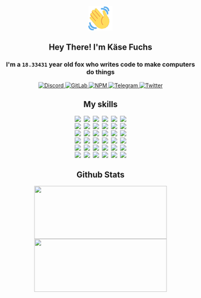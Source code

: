 <div><p align=center><img src=./resources/images/wave.gif width=64px height=64px></p><h2 align=center>Hey There! I'm Käse Fuchs</h2><h3 align=center>I'm a <code>18.33431</code> year old fox who writes code to make computers do things</h3><p align=center><a href=https://discord.com/users/507526681125322772><img alt=Discord src="https://img.shields.io/badge/Discord-5865F2?logo=discord&logoColor=white&style=flat-square#ba5691d455fa34280ef1a3462a0b60e6"> </a><a href=https://gitlab.com/kasefuchs><img alt=GitLab src="https://img.shields.io/badge/GitLab-330F63?logo=gitlab&logoColor=white&style=flat-square#ba5691d455fa34280ef1a3462a0b60e6"> </a><a href=https://npmjs.com/~kasefuchs><img alt=NPM src="https://img.shields.io/badge/NPM-CB3837?logo=npm&logoColor=white&style=flat-square#ba5691d455fa34280ef1a3462a0b60e6"> </a><a href=https://t.me/kasefuchs><img alt=Telegram src="https://img.shields.io/badge/Telegram-2CA5E0?logo=telegram&logoColor=white&style=flat-square#ba5691d455fa34280ef1a3462a0b60e6"> </a><a href=https://twitter.com/kasefuchs><img alt=Twitter src="https://img.shields.io/badge/Twitter-1DA1F2?logo=twitter&logoColor=white&style=flat-square#ba5691d455fa34280ef1a3462a0b60e6"></a></p><h2 align=center>My skills</h2><p align=center><a href=https://aws.amazon.com/ ><picture><source srcset="https://skillicons.dev/icons?i=aws&theme=dark#ba5691d455fa34280ef1a3462a0b60e6" media="(prefers-color-scheme: dark)"><source srcset="https://skillicons.dev/icons?i=aws&theme=light#ba5691d455fa34280ef1a3462a0b60e6" media="(prefers-color-scheme: light), (prefers-color-scheme: no-preference)"><img src="https://skillicons.dev/icons?i=aws&theme=light#ba5691d455fa34280ef1a3462a0b60e6"></picture></a>&nbsp;&nbsp;<a href=https://en.wikipedia.org/wiki/Bash_(Unix_shell)><picture><source srcset="https://skillicons.dev/icons?i=bash&theme=dark#ba5691d455fa34280ef1a3462a0b60e6" media="(prefers-color-scheme: dark)"><source srcset="https://skillicons.dev/icons?i=bash&theme=light#ba5691d455fa34280ef1a3462a0b60e6" media="(prefers-color-scheme: light), (prefers-color-scheme: no-preference)"><img src="https://skillicons.dev/icons?i=bash&theme=light#ba5691d455fa34280ef1a3462a0b60e6"></picture></a>&nbsp;&nbsp;<a href=https://discord.com/developers/docs><picture><source srcset="https://skillicons.dev/icons?i=bots&theme=dark#ba5691d455fa34280ef1a3462a0b60e6" media="(prefers-color-scheme: dark)"><source srcset="https://skillicons.dev/icons?i=bots&theme=light#ba5691d455fa34280ef1a3462a0b60e6" media="(prefers-color-scheme: light), (prefers-color-scheme: no-preference)"><img src="https://skillicons.dev/icons?i=bots&theme=light#ba5691d455fa34280ef1a3462a0b60e6"></picture></a>&nbsp;&nbsp;<a href=https://www.cloudflare.com/ ><picture><source srcset="https://skillicons.dev/icons?i=cloudflare&theme=dark#ba5691d455fa34280ef1a3462a0b60e6" media="(prefers-color-scheme: dark)"><source srcset="https://skillicons.dev/icons?i=cloudflare&theme=light#ba5691d455fa34280ef1a3462a0b60e6" media="(prefers-color-scheme: light), (prefers-color-scheme: no-preference)"><img src="https://skillicons.dev/icons?i=cloudflare&theme=light#ba5691d455fa34280ef1a3462a0b60e6"></picture></a>&nbsp;&nbsp;<a href=https://en.wikipedia.org/wiki/CSS><picture><source srcset="https://skillicons.dev/icons?i=css&theme=dark#ba5691d455fa34280ef1a3462a0b60e6" media="(prefers-color-scheme: dark)"><source srcset="https://skillicons.dev/icons?i=css&theme=light#ba5691d455fa34280ef1a3462a0b60e6" media="(prefers-color-scheme: light), (prefers-color-scheme: no-preference)"><img src="https://skillicons.dev/icons?i=css&theme=light#ba5691d455fa34280ef1a3462a0b60e6"></picture></a>&nbsp;&nbsp;<a href=https://www.docker.com/ ><picture><source srcset="https://skillicons.dev/icons?i=docker&theme=dark#ba5691d455fa34280ef1a3462a0b60e6" media="(prefers-color-scheme: dark)"><source srcset="https://skillicons.dev/icons?i=docker&theme=light#ba5691d455fa34280ef1a3462a0b60e6" media="(prefers-color-scheme: light), (prefers-color-scheme: no-preference)"><img src="https://skillicons.dev/icons?i=docker&theme=light#ba5691d455fa34280ef1a3462a0b60e6"></picture></a><br><a href=https://www.electronjs.org/ ><picture><source srcset="https://skillicons.dev/icons?i=electron&theme=dark#ba5691d455fa34280ef1a3462a0b60e6" media="(prefers-color-scheme: dark)"><source srcset="https://skillicons.dev/icons?i=electron&theme=light#ba5691d455fa34280ef1a3462a0b60e6" media="(prefers-color-scheme: light), (prefers-color-scheme: no-preference)"><img src="https://skillicons.dev/icons?i=electron&theme=light#ba5691d455fa34280ef1a3462a0b60e6"></picture></a>&nbsp;&nbsp;<a href=https://expressjs.com/ ><picture><source srcset="https://skillicons.dev/icons?i=express&theme=dark#ba5691d455fa34280ef1a3462a0b60e6" media="(prefers-color-scheme: dark)"><source srcset="https://skillicons.dev/icons?i=express&theme=light#ba5691d455fa34280ef1a3462a0b60e6" media="(prefers-color-scheme: light), (prefers-color-scheme: no-preference)"><img src="https://skillicons.dev/icons?i=express&theme=light#ba5691d455fa34280ef1a3462a0b60e6"></picture></a>&nbsp;&nbsp;<a href=https://www.figma.com/ ><picture><source srcset="https://skillicons.dev/icons?i=figma&theme=dark#ba5691d455fa34280ef1a3462a0b60e6" media="(prefers-color-scheme: dark)"><source srcset="https://skillicons.dev/icons?i=figma&theme=light#ba5691d455fa34280ef1a3462a0b60e6" media="(prefers-color-scheme: light), (prefers-color-scheme: no-preference)"><img src="https://skillicons.dev/icons?i=figma&theme=light#ba5691d455fa34280ef1a3462a0b60e6"></picture></a>&nbsp;&nbsp;<a href=https://firebase.google.com/ ><picture><source srcset="https://skillicons.dev/icons?i=firebase&theme=dark#ba5691d455fa34280ef1a3462a0b60e6" media="(prefers-color-scheme: dark)"><source srcset="https://skillicons.dev/icons?i=firebase&theme=light#ba5691d455fa34280ef1a3462a0b60e6" media="(prefers-color-scheme: light), (prefers-color-scheme: no-preference)"><img src="https://skillicons.dev/icons?i=firebase&theme=light#ba5691d455fa34280ef1a3462a0b60e6"></picture></a>&nbsp;&nbsp;<a href=https://flask.palletsprojects.com/ ><picture><source srcset="https://skillicons.dev/icons?i=flask&theme=dark#ba5691d455fa34280ef1a3462a0b60e6" media="(prefers-color-scheme: dark)"><source srcset="https://skillicons.dev/icons?i=flask&theme=light#ba5691d455fa34280ef1a3462a0b60e6" media="(prefers-color-scheme: light), (prefers-color-scheme: no-preference)"><img src="https://skillicons.dev/icons?i=flask&theme=light#ba5691d455fa34280ef1a3462a0b60e6"></picture></a>&nbsp;&nbsp;<a href=https://cloud.google.com/ ><picture><source srcset="https://skillicons.dev/icons?i=gcp&theme=dark#ba5691d455fa34280ef1a3462a0b60e6" media="(prefers-color-scheme: dark)"><source srcset="https://skillicons.dev/icons?i=gcp&theme=light#ba5691d455fa34280ef1a3462a0b60e6" media="(prefers-color-scheme: light), (prefers-color-scheme: no-preference)"><img src="https://skillicons.dev/icons?i=gcp&theme=light#ba5691d455fa34280ef1a3462a0b60e6"></picture></a><br><a href=https://git-scm.com/ ><picture><source srcset="https://skillicons.dev/icons?i=git&theme=dark#ba5691d455fa34280ef1a3462a0b60e6" media="(prefers-color-scheme: dark)"><source srcset="https://skillicons.dev/icons?i=git&theme=light#ba5691d455fa34280ef1a3462a0b60e6" media="(prefers-color-scheme: light), (prefers-color-scheme: no-preference)"><img src="https://skillicons.dev/icons?i=git&theme=light#ba5691d455fa34280ef1a3462a0b60e6"></picture></a>&nbsp;&nbsp;<a href=https://github.com/ ><picture><source srcset="https://skillicons.dev/icons?i=github&theme=dark#ba5691d455fa34280ef1a3462a0b60e6" media="(prefers-color-scheme: dark)"><source srcset="https://skillicons.dev/icons?i=github&theme=light#ba5691d455fa34280ef1a3462a0b60e6" media="(prefers-color-scheme: light), (prefers-color-scheme: no-preference)"><img src="https://skillicons.dev/icons?i=github&theme=light#ba5691d455fa34280ef1a3462a0b60e6"></picture></a>&nbsp;&nbsp;<a href=https://gitlab.com/ ><picture><source srcset="https://skillicons.dev/icons?i=gitlab&theme=dark#ba5691d455fa34280ef1a3462a0b60e6" media="(prefers-color-scheme: dark)"><source srcset="https://skillicons.dev/icons?i=gitlab&theme=light#ba5691d455fa34280ef1a3462a0b60e6" media="(prefers-color-scheme: light), (prefers-color-scheme: no-preference)"><img src="https://skillicons.dev/icons?i=gitlab&theme=light#ba5691d455fa34280ef1a3462a0b60e6"></picture></a>&nbsp;&nbsp;<a href=https://www.heroku.com/ ><picture><source srcset="https://skillicons.dev/icons?i=heroku&theme=dark#ba5691d455fa34280ef1a3462a0b60e6" media="(prefers-color-scheme: dark)"><source srcset="https://skillicons.dev/icons?i=heroku&theme=light#ba5691d455fa34280ef1a3462a0b60e6" media="(prefers-color-scheme: light), (prefers-color-scheme: no-preference)"><img src="https://skillicons.dev/icons?i=heroku&theme=light#ba5691d455fa34280ef1a3462a0b60e6"></picture></a>&nbsp;&nbsp;<a href=https://en.wikipedia.org/wiki/HTML><picture><source srcset="https://skillicons.dev/icons?i=html&theme=dark#ba5691d455fa34280ef1a3462a0b60e6" media="(prefers-color-scheme: dark)"><source srcset="https://skillicons.dev/icons?i=html&theme=light#ba5691d455fa34280ef1a3462a0b60e6" media="(prefers-color-scheme: light), (prefers-color-scheme: no-preference)"><img src="https://skillicons.dev/icons?i=html&theme=light#ba5691d455fa34280ef1a3462a0b60e6"></picture></a>&nbsp;&nbsp;<a href=https://en.wikipedia.org/wiki/JavaScript><picture><source srcset="https://skillicons.dev/icons?i=js&theme=dark#ba5691d455fa34280ef1a3462a0b60e6" media="(prefers-color-scheme: dark)"><source srcset="https://skillicons.dev/icons?i=js&theme=light#ba5691d455fa34280ef1a3462a0b60e6" media="(prefers-color-scheme: light), (prefers-color-scheme: no-preference)"><img src="https://skillicons.dev/icons?i=js&theme=light#ba5691d455fa34280ef1a3462a0b60e6"></picture></a><br><a href=https://en.wikipedia.org/wiki/Linux><picture><source srcset="https://skillicons.dev/icons?i=linux&theme=dark#ba5691d455fa34280ef1a3462a0b60e6" media="(prefers-color-scheme: dark)"><source srcset="https://skillicons.dev/icons?i=linux&theme=light#ba5691d455fa34280ef1a3462a0b60e6" media="(prefers-color-scheme: light), (prefers-color-scheme: no-preference)"><img src="https://skillicons.dev/icons?i=linux&theme=light#ba5691d455fa34280ef1a3462a0b60e6"></picture></a>&nbsp;&nbsp;<a href=https://mui.com/ ><picture><source srcset="https://skillicons.dev/icons?i=materialui&theme=dark#ba5691d455fa34280ef1a3462a0b60e6" media="(prefers-color-scheme: dark)"><source srcset="https://skillicons.dev/icons?i=materialui&theme=light#ba5691d455fa34280ef1a3462a0b60e6" media="(prefers-color-scheme: light), (prefers-color-scheme: no-preference)"><img src="https://skillicons.dev/icons?i=materialui&theme=light#ba5691d455fa34280ef1a3462a0b60e6"></picture></a>&nbsp;&nbsp;<a href=https://en.wikipedia.org/wiki/Markdown><picture><source srcset="https://skillicons.dev/icons?i=md&theme=dark#ba5691d455fa34280ef1a3462a0b60e6" media="(prefers-color-scheme: dark)"><source srcset="https://skillicons.dev/icons?i=md&theme=light#ba5691d455fa34280ef1a3462a0b60e6" media="(prefers-color-scheme: light), (prefers-color-scheme: no-preference)"><img src="https://skillicons.dev/icons?i=md&theme=light#ba5691d455fa34280ef1a3462a0b60e6"></picture></a>&nbsp;&nbsp;<a href=https://www.mongodb.com/ ><picture><source srcset="https://skillicons.dev/icons?i=mongodb&theme=dark#ba5691d455fa34280ef1a3462a0b60e6" media="(prefers-color-scheme: dark)"><source srcset="https://skillicons.dev/icons?i=mongodb&theme=light#ba5691d455fa34280ef1a3462a0b60e6" media="(prefers-color-scheme: light), (prefers-color-scheme: no-preference)"><img src="https://skillicons.dev/icons?i=mongodb&theme=light#ba5691d455fa34280ef1a3462a0b60e6"></picture></a>&nbsp;&nbsp;<a href=https://www.mysql.com/ ><picture><source srcset="https://skillicons.dev/icons?i=mysql&theme=dark#ba5691d455fa34280ef1a3462a0b60e6" media="(prefers-color-scheme: dark)"><source srcset="https://skillicons.dev/icons?i=mysql&theme=light#ba5691d455fa34280ef1a3462a0b60e6" media="(prefers-color-scheme: light), (prefers-color-scheme: no-preference)"><img src="https://skillicons.dev/icons?i=mysql&theme=light#ba5691d455fa34280ef1a3462a0b60e6"></picture></a>&nbsp;&nbsp;<a href=https://nextjs.org/ ><picture><source srcset="https://skillicons.dev/icons?i=nextjs&theme=dark#ba5691d455fa34280ef1a3462a0b60e6" media="(prefers-color-scheme: dark)"><source srcset="https://skillicons.dev/icons?i=nextjs&theme=light#ba5691d455fa34280ef1a3462a0b60e6" media="(prefers-color-scheme: light), (prefers-color-scheme: no-preference)"><img src="https://skillicons.dev/icons?i=nextjs&theme=light#ba5691d455fa34280ef1a3462a0b60e6"></picture></a><br><a href=https://nodejs.org/en/ ><picture><source srcset="https://skillicons.dev/icons?i=nodejs&theme=dark#ba5691d455fa34280ef1a3462a0b60e6" media="(prefers-color-scheme: dark)"><source srcset="https://skillicons.dev/icons?i=nodejs&theme=light#ba5691d455fa34280ef1a3462a0b60e6" media="(prefers-color-scheme: light), (prefers-color-scheme: no-preference)"><img src="https://skillicons.dev/icons?i=nodejs&theme=light#ba5691d455fa34280ef1a3462a0b60e6"></picture></a>&nbsp;&nbsp;<a href=https://www.postgresql.org/ ><picture><source srcset="https://skillicons.dev/icons?i=postgres&theme=dark#ba5691d455fa34280ef1a3462a0b60e6" media="(prefers-color-scheme: dark)"><source srcset="https://skillicons.dev/icons?i=postgres&theme=light#ba5691d455fa34280ef1a3462a0b60e6" media="(prefers-color-scheme: light), (prefers-color-scheme: no-preference)"><img src="https://skillicons.dev/icons?i=postgres&theme=light#ba5691d455fa34280ef1a3462a0b60e6"></picture></a>&nbsp;&nbsp;<a href=https://learn.microsoft.com/en-us/powershell/ ><picture><source srcset="https://skillicons.dev/icons?i=powershell&theme=dark#ba5691d455fa34280ef1a3462a0b60e6" media="(prefers-color-scheme: dark)"><source srcset="https://skillicons.dev/icons?i=powershell&theme=light#ba5691d455fa34280ef1a3462a0b60e6" media="(prefers-color-scheme: light), (prefers-color-scheme: no-preference)"><img src="https://skillicons.dev/icons?i=powershell&theme=light#ba5691d455fa34280ef1a3462a0b60e6"></picture></a>&nbsp;&nbsp;<a href=https://www.python.org/ ><picture><source srcset="https://skillicons.dev/icons?i=py&theme=dark#ba5691d455fa34280ef1a3462a0b60e6" media="(prefers-color-scheme: dark)"><source srcset="https://skillicons.dev/icons?i=py&theme=light#ba5691d455fa34280ef1a3462a0b60e6" media="(prefers-color-scheme: light), (prefers-color-scheme: no-preference)"><img src="https://skillicons.dev/icons?i=py&theme=light#ba5691d455fa34280ef1a3462a0b60e6"></picture></a>&nbsp;&nbsp;<a href=https://www.raspberrypi.org/ ><picture><source srcset="https://skillicons.dev/icons?i=raspberrypi&theme=dark#ba5691d455fa34280ef1a3462a0b60e6" media="(prefers-color-scheme: dark)"><source srcset="https://skillicons.dev/icons?i=raspberrypi&theme=light#ba5691d455fa34280ef1a3462a0b60e6" media="(prefers-color-scheme: light), (prefers-color-scheme: no-preference)"><img src="https://skillicons.dev/icons?i=raspberrypi&theme=light#ba5691d455fa34280ef1a3462a0b60e6"></picture></a>&nbsp;&nbsp;<a href=https://reactjs.org/ ><picture><source srcset="https://skillicons.dev/icons?i=react&theme=dark#ba5691d455fa34280ef1a3462a0b60e6" media="(prefers-color-scheme: dark)"><source srcset="https://skillicons.dev/icons?i=react&theme=light#ba5691d455fa34280ef1a3462a0b60e6" media="(prefers-color-scheme: light), (prefers-color-scheme: no-preference)"><img src="https://skillicons.dev/icons?i=react&theme=light#ba5691d455fa34280ef1a3462a0b60e6"></picture></a><br><a href=https://redux.js.org/ ><picture><source srcset="https://skillicons.dev/icons?i=redux&theme=dark#ba5691d455fa34280ef1a3462a0b60e6" media="(prefers-color-scheme: dark)"><source srcset="https://skillicons.dev/icons?i=redux&theme=light#ba5691d455fa34280ef1a3462a0b60e6" media="(prefers-color-scheme: light), (prefers-color-scheme: no-preference)"><img src="https://skillicons.dev/icons?i=redux&theme=light#ba5691d455fa34280ef1a3462a0b60e6"></picture></a>&nbsp;&nbsp;<a href=https://en.wikipedia.org/wiki/Regular_expression><picture><source srcset="https://skillicons.dev/icons?i=regex&theme=dark#ba5691d455fa34280ef1a3462a0b60e6" media="(prefers-color-scheme: dark)"><source srcset="https://skillicons.dev/icons?i=regex&theme=light#ba5691d455fa34280ef1a3462a0b60e6" media="(prefers-color-scheme: light), (prefers-color-scheme: no-preference)"><img src="https://skillicons.dev/icons?i=regex&theme=light#ba5691d455fa34280ef1a3462a0b60e6"></picture></a>&nbsp;&nbsp;<a href=https://en.wikipedia.org/wiki/Sass_(stylesheet_language)><picture><source srcset="https://skillicons.dev/icons?i=sass&theme=dark#ba5691d455fa34280ef1a3462a0b60e6" media="(prefers-color-scheme: dark)"><source srcset="https://skillicons.dev/icons?i=sass&theme=light#ba5691d455fa34280ef1a3462a0b60e6" media="(prefers-color-scheme: light), (prefers-color-scheme: no-preference)"><img src="https://skillicons.dev/icons?i=sass&theme=light#ba5691d455fa34280ef1a3462a0b60e6"></picture></a>&nbsp;&nbsp;<a href=https://www.typescriptlang.org/ ><picture><source srcset="https://skillicons.dev/icons?i=ts&theme=dark#ba5691d455fa34280ef1a3462a0b60e6" media="(prefers-color-scheme: dark)"><source srcset="https://skillicons.dev/icons?i=ts&theme=light#ba5691d455fa34280ef1a3462a0b60e6" media="(prefers-color-scheme: light), (prefers-color-scheme: no-preference)"><img src="https://skillicons.dev/icons?i=ts&theme=light#ba5691d455fa34280ef1a3462a0b60e6"></picture></a>&nbsp;&nbsp;<a href=https://unity.com/ ><picture><source srcset="https://skillicons.dev/icons?i=unity&theme=dark#ba5691d455fa34280ef1a3462a0b60e6" media="(prefers-color-scheme: dark)"><source srcset="https://skillicons.dev/icons?i=unity&theme=light#ba5691d455fa34280ef1a3462a0b60e6" media="(prefers-color-scheme: light), (prefers-color-scheme: no-preference)"><img src="https://skillicons.dev/icons?i=unity&theme=light#ba5691d455fa34280ef1a3462a0b60e6"></picture></a>&nbsp;&nbsp;<a href=https://workers.cloudflare.com/ ><picture><source srcset="https://skillicons.dev/icons?i=workers&theme=dark#ba5691d455fa34280ef1a3462a0b60e6" media="(prefers-color-scheme: dark)"><source srcset="https://skillicons.dev/icons?i=workers&theme=light#ba5691d455fa34280ef1a3462a0b60e6" media="(prefers-color-scheme: light), (prefers-color-scheme: no-preference)"><img src="https://skillicons.dev/icons?i=workers&theme=light#ba5691d455fa34280ef1a3462a0b60e6"></picture></a><br></p><h2 align=center>Github Stats</h2><p align=center><picture><source srcset="https://github-readme-stats-kasefuchs.vercel.app/api/?count_private=true&hide_border=true&hide_rank=true&line_height=20&hide_title=true&username=Kasefuchs&theme=dark#ba5691d455fa34280ef1a3462a0b60e6" media="(prefers-color-scheme: dark)"><source srcset="https://github-readme-stats-kasefuchs.vercel.app/api/?count_private=true&hide_border=true&hide_rank=true&line_height=20&hide_title=true&username=Kasefuchs&theme=light#ba5691d455fa34280ef1a3462a0b60e6" media="(prefers-color-scheme: light), (prefers-color-scheme: no-preference)"><img align=middle width=350 height=140 src="https://github-readme-stats-kasefuchs.vercel.app/api/?count_private=true&hide_border=true&hide_rank=true&line_height=20&hide_title=true&username=Kasefuchs&theme=light#ba5691d455fa34280ef1a3462a0b60e6"></picture><picture><source srcset="https://github-readme-stats-kasefuchs.vercel.app/api/top-langs/?count_private=true&hide_border=true&layout=compact&username=Kasefuchs&theme=dark#ba5691d455fa34280ef1a3462a0b60e6" media="(prefers-color-scheme: dark)"><source srcset="https://github-readme-stats-kasefuchs.vercel.app/api/top-langs/?count_private=true&hide_border=true&layout=compact&username=Kasefuchs&theme=light#ba5691d455fa34280ef1a3462a0b60e6" media="(prefers-color-scheme: light), (prefers-color-scheme: no-preference)"><img align=middle width=350 height=140 src="https://github-readme-stats-kasefuchs.vercel.app/api/top-langs/?count_private=true&hide_border=true&layout=compact&username=Kasefuchs&theme=light#ba5691d455fa34280ef1a3462a0b60e6"></picture></p><img src="https://hit.yhype.me/github/profile?user_id=64592097#ba5691d455fa34280ef1a3462a0b60e6" alt=""></div>